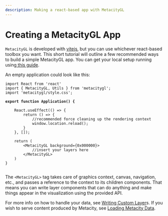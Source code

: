 ```yaml
---
description: Making a react-based app with MetacityGL
---
```


# Creating a MetacityGL App

`MetacityGL` is developed with [vitejs](https://vitejs.dev), but you can use whichever react-based toolbox you want. This short tutorial will outline a few recommended ways to build a simple MetacityGL app. You can get your local setup running using[ this guide](https://vitejs.dev/guide/).

An empty application could look like this:

<pre class="language-tsx"><code class="lang-tsx">import React from 'react'
import { MetacityGL, Utils } from 'metacitygl';
import 'metacitygl/style.css';

<strong>export function Application() {
</strong>
    React.useEffect(() => {
        return () => {
            //recommended force cleaning up the rendering context
            window.location.reload();
        }
    }, []);

    return (
        &#x3C;MetacityGL background={0x000000}>
            //insert your layers here
        &#x3C;/MetacityGL>
    )
}

</code></pre>

The `<MetacityGL>` tag takes care of graphics context, canvas, navigation, etc., and passes a reference to the context to its children components. That means you can write layer components that can do anything and make things appear in the visualization using the provided API.&#x20;

For more info on how to handle your data, see [Writing Custom Layer](writing-custom-layers.md)s. If you wish to serve content produced by Metacity, see [Loading Metacity Data](loading-metacity-data.md).

&#x20;
